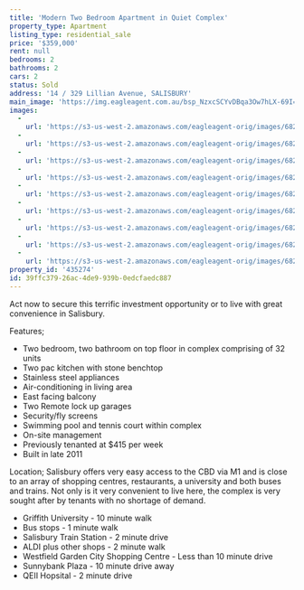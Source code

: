 ```yaml
---
title: 'Modern Two Bedroom Apartment in Quiet Complex'
property_type: Apartment
listing_type: residential_sale
price: '$359,000'
rent: null
bedrooms: 2
bathrooms: 2
cars: 2
status: Sold
address: '14 / 329 Lillian Avenue, SALISBURY'
main_image: 'https://img.eagleagent.com.au/bsp_NzxcSCYvDBqa3Ow7hLX-69I=/1280x854/smart/https://s3-us-west-2.amazonaws.com/eagleagent-orig/images/6822555/117300447-image-M.jpg'
images:
  -
    url: 'https://s3-us-west-2.amazonaws.com/eagleagent-orig/images/6822563/117300447-image-H.jpg'
  -
    url: 'https://s3-us-west-2.amazonaws.com/eagleagent-orig/images/6822562/117300447-image-G.jpg'
  -
    url: 'https://s3-us-west-2.amazonaws.com/eagleagent-orig/images/6822561/117300447-image-F.jpg'
  -
    url: 'https://s3-us-west-2.amazonaws.com/eagleagent-orig/images/6822560/117300447-image-E.jpg'
  -
    url: 'https://s3-us-west-2.amazonaws.com/eagleagent-orig/images/6822559/117300447-image-D.jpg'
  -
    url: 'https://s3-us-west-2.amazonaws.com/eagleagent-orig/images/6822558/117300447-image-C.jpg'
  -
    url: 'https://s3-us-west-2.amazonaws.com/eagleagent-orig/images/6822557/117300447-image-B.jpg'
  -
    url: 'https://s3-us-west-2.amazonaws.com/eagleagent-orig/images/6822556/117300447-image-A.jpg'
  -
    url: 'https://s3-us-west-2.amazonaws.com/eagleagent-orig/images/6822555/117300447-image-M.jpg'
property_id: '435274'
id: 39ffc379-26ac-4de9-939b-0edcfaedc887
---
```

Act now to secure this terrific investment opportunity or to live with great convenience in Salisbury.

Features;
* Two bedroom, two bathroom on top floor in complex comprising of 32 units
* Two pac kitchen with stone benchtop
* Stainless steel appliances
* Air-conditioning in living area
* East facing balcony
* Two Remote lock up garages
* Security/fly screens
* Swimming pool and tennis court within complex
* On-site management
* Previously tenanted at $415 per week
* Built in late 2011

Location;
Salisbury offers very easy access to the CBD via M1 and is close to an array of shopping centres, restaurants, a university and both buses and trains. Not only is it very convenient to live here, the complex is very sought after by tenants with no shortage of demand.

* Griffith University - 10 minute walk
* Bus stops - 1 minute walk
* Salisbury Train Station - 2 minute drive
* ALDI plus other shops - 2 minute walk
* Westfield Garden City Shopping Centre - Less than 10 minute drive
* Sunnybank Plaza - 10 minute drive away
* QEII Hopsital - 2 minute drive